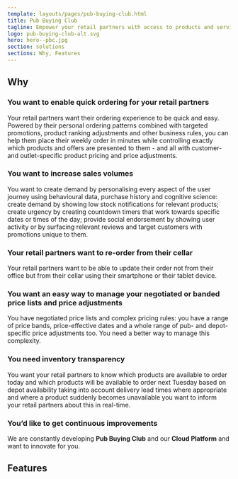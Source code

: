 ```yaml
---
template: layouts/pages/pub-buying-club.html
title: Pub Buying Club
tagline: Empower your retail partners with access to products and services
logo: pub-buying-club-alt.svg
hero: hero--pbc.jpg
section: solutions
sections: Why, Features
---
```


## Why

### You want to enable quick ordering for your retail partners

Your retail partners want their ordering experience to be quick and easy. Powered by their personal ordering patterns combined with targeted promotions, product ranking adjustments and other business rules, you can help them place their weekly order in minutes while controlling exactly which products and offers are presented to them - and all  with customer- and outlet-specific product pricing and price adjustments.

### You want to increase sales volumes

You want to create demand by personalising every aspect of the user journey using behavioural data, purchase history and cognitive science: create demand by showing low stock notifications for relevant products; create urgency by creating countdown timers that work towards specific dates or times of the day; provide social endorsement by showing user activity or by surfacing relevant reviews and target customers with promotions unique to them.

### Your retail partners want to re-order from their cellar

Your retail partners want to be able to update their order not from their office but from their cellar using their smartphone or their tablet device.

### You want an easy way to manage your negotiated or banded price lists and price adjustments

You have negotiated price lists and complex pricing rules: you have a range of price bands, price-effective dates and a whole range of pub- and depot-specific price adjustments too. You need a better way to manage this complexity.

### You need inventory transparency

You want your retail partners to know which products are available to order today and which products will be available to order next Tuesday based on depot availability taking into account delivery lead times where appropriate and where a product suddenly becomes unavailable you want to inform your retail partners about this in real-time.

### You’d like to get continuous improvements

We are constantly developing **Pub Buying Club** and our **Cloud Platform** and want to innovate for you.

## Features

